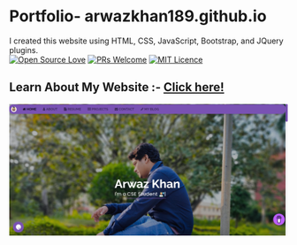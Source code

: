 # Portfolio- arwazkhan189.github.io
I created this website using HTML, CSS, JavaScript, Bootstrap, and JQuery plugins.
<br>
[![Open Source Love](https://badges.frapsoft.com/os/v2/open-source.svg?v=103)](https://github.com/ellerbrock/open-source-badges/)
[![PRs Welcome](https://img.shields.io/badge/PRs-welcome-brightgreen.svg?style=flat-square)](http://makeapullrequest.com)
[![MIT Licence](https://badges.frapsoft.com/os/mit/mit.svg?v=103)](https://opensource.org/licenses/mit-license.php)
<br>
## Learn About My Website :- [Click here!](https://dev.to/arwazkhan189/my-portfolio-website-2bhj)
<img src='https://github.com/arwazkhan189/arwazkhan189.github.io/blob/main/website%20img.png' alt='website home '>
